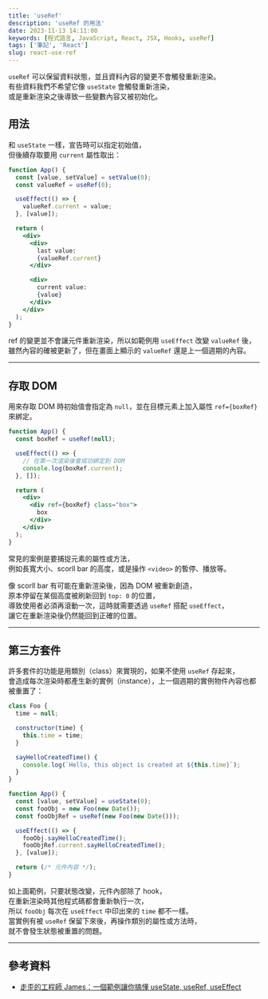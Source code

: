 ```yaml
---
title: 'useRef'
description: 'useRef 的用法'
date: 2023-11-13 14:11:00
keywords: [程式語言, JavaScript, React, JSX, Hooks, useRef]
tags: ['筆記', 'React']
slug: react-use-ref
---
```


`useRef` 可以保留資料狀態，並且資料內容的變更不會觸發重新渲染。  
有些資料我們不希望它像 `useState` 會觸發重新渲染，  
或是重新渲染之後導致一些變數內容又被初始化。

## 用法

和 `useState` 一樣，宣告時可以指定初始值，  
但後續存取要用 `current` 屬性取出：

```jsx
function App() {
  const [value, setValue] = setValue(0);
  const valueRef = useRef(0);

  useEffect(() => {
    valueRef.current = value;
  }, [value]);

  return (
    <div>
      <div>
        last value:
        {valueRef.current}
      </div>

      <div>
        current value:
        {value}
      </div>
    </div>
  );
}
```

ref 的變更並不會讓元件重新渲染，所以如範例用 `useEffect` 改變 `valueRef` 後，  
雖然內容的確被更新了，但在畫面上顯示的 `valueRef` 還是上一個週期的內容。

---

## 存取 DOM

用來存取 DOM 時初始值會指定為 `null`，並在目標元素上加入屬性 `ref={boxRef}`來綁定。

```jsx
function App() {
  const boxRef = useRef(null);

  useEffect(() => {
    // 在第一次渲染後會成功綁定到 DOM
    console.log(boxRef.current);
  }, []);

  return (
    <div>
      <div ref={boxRef} class="box">
        box
      </div>
    </div>
  );
}
```

常見的案例是要捕捉元素的屬性或方法，  
例如長寬大小、scorll bar 的高度，或是操作 `<video>` 的暫停、播放等。

像 scorll bar 有可能在重新渲染後，因為 DOM 被重新創造，  
原本停留在某個高度被刷新回到 `top: 0` 的位置，  
導致使用者必須再滾動一次，這時就需要透過 `useRef` 搭配 `useEffect`，  
讓它在重新渲染後仍然能回到正確的位置。

---

## 第三方套件

許多套件的功能是用類別（class）來實現的，如果不使用 `useRef` 存起來，  
會造成每次渲染時都產生新的實例（instance），上一個週期的實例物件內容也都被重置了：

```jsx
class Foo {
  time = null;

  constructor(time) {
    this.time = time;
  }

  sayHelloCreatedTime() {
    console.log(`Hello, this object is created at ${this.time}`);
  }
}

function App() {
  const [value, setValue] = useState(0);
  const fooObj = new Foo(new Date());
  const fooObjRef = useRef(new Foo(new Date()));

  useEffect(() => {
    fooObj.sayHelloCreatedTime();
    fooObjRef.current.sayHelloCreatedTime();
  }, [value]);

  return (/* 元件內容 */);
}
```

如上面範例，只要狀態改變，元件內部除了 hook，  
在重新渲染時其他程式碼都會重新執行一次，  
所以 `fooObj` 每次在 `useEffect` 中印出來的 `time` 都不一樣。  
當實例有被 `useRef` 保留下來後，再操作類別的屬性或方法時，  
就不會發生狀態被重置的問題。

---

## 參考資料

- [走歪的工程師 James：一個範例讓你搞懂 useState, useRef, useEffect](https://www.youtube.com/watch?v=q0C5g4WIrKU)
